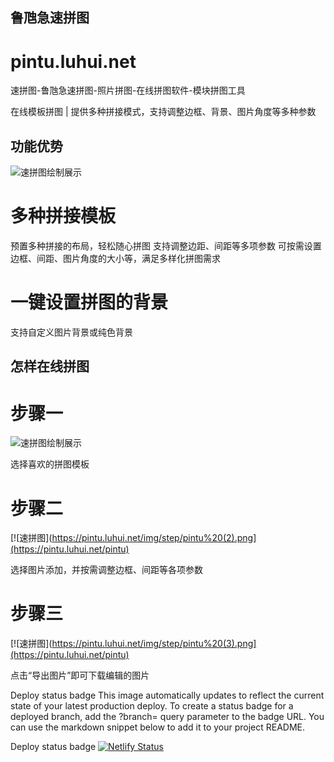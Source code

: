 ## 鲁虺急速拼图
# pintu.luhui.net
速拼图-鲁虺急速拼图-照片拼图-在线拼图软件-模块拼图工具

在线模板拼图 | 提供多种拼接模式，支持调整边框、背景、图片角度等多种参数



## 功能优势

![速拼图绘制展示](http://pintu.luhui.net/img/strength/pintu.webp)


# 多种拼接模板

预置多种拼接的布局，轻松随心拼图
支持调整边距、间距等多项参数
可按需设置边框、间距、图片角度的大小等，满足多样化拼图需求

# 一键设置拼图的背景
支持自定义图片背景或纯色背景


## 怎样在线拼图

# 步骤一

![速拼图绘制展示](http://pintu.luhui.net/img/step/pintu%20(1).png)


选择喜欢的拼图模板


# 步骤二


[![速拼图](https://pintu.luhui.net/img/step/pintu%20(2).png](https://pintu.luhui.net/pintu)

选择图片添加，并按需调整边框、间距等各项参数

# 步骤三


[![速拼图](https://pintu.luhui.net/img/step/pintu%20(3).png](https://pintu.luhui.net/pintu)

点击“导出图片”即可下载编辑的图片




Deploy status badge
This image automatically updates to reflect the current state of your latest production deploy. To create a status badge for a deployed branch, add the ?branch= query parameter to the badge URL. You can use the markdown snippet below to add it to your project README.

Deploy status badge
[![Netlify Status](https://api.netlify.com/api/v1/badges/b3803d83-5da1-4af3-87d6-748e486522b3/deploy-status)](https://app.netlify.com/sites/supintu/deploys)









